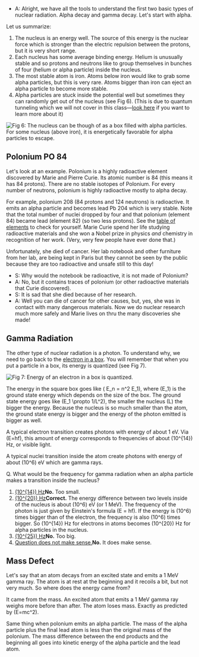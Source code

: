 - A: Alright, we have all the tools to understand the first two basic types of nuclear radiation. Alpha decay and gamma decay. Let's start with alpha.

<span>Let us summarize:</span>

1. The nucleus is an energy well. The source of this energy is the nuclear force which is stronger than the electric repulsion between the protons, but it is very short range.
2. Each nucleus has some average binding energy. Helium is unusually stable and so protons and neutrons like to group themselves in bunches of four (helium or alpha particle) inside the nucleus.
3. The most stable atom is iron. Atoms below iron would like to grab some alpha particles, but this is very rare. Atoms bigger than iron can eject an alpha particle to become more stable.
4. Alpha particles are stuck inside the potential well but sometimes they can randomly get out of the nucleus (see Fig 6). (This is due to quantum tunneling which we will not cover in this class—[look here](https://www.youtube.com/watch?v=cTodS8hkSDg) if you want to learn more about it)

![](https://online.science.psu.edu/sites/default/files/phys010/W10QM3nuclear/alphadecayPHET.png "Fig 6: The nucleus can be though of as a box filled with alpha particles. For some nucleus (above iron), it is energetically favorable for alpha particles to escape.")

Polonium PO 84 
---------------

Let's look at an example. Polonium is a highly radioactive element discovered by Marie and Pierre Curie. Its atomic number is 84 (this means it has 84 protons). There are no stable isotopes of Polonium. For every number of neutrons, polonium is highly radioactive mostly to alpha decay.

For example, polonium 208 (84 protons and 124 neutrons) is radioactive. It emits an alpha particle and becomes lead Pb 204 which is very stable. Note that the total number of nuclei dropped by four and that polonium (element 84) became lead (element 82) (so two less protons). See the [table of elements](http://www.webelements.com) to check for yourself. Marie Curie spend her life studying radioactive materials and she won a Nobel prize in physics _and_ chemistry in recognition of her work. (Very, very few people have ever done that.)

Unfortunately, she died of cancer. Her lab notebook and other furniture from her lab, are being kept in Paris but they cannot be seen by the public because they are too radioactive and unsafe still to this day!

- S: Why would the notebook be radioactive, it is not made of Polonium?
- A: No, but it contains traces of polonium (or other radioactive materials that Curie discovered).
- S: It is sad that she died because of her research.
- A: Well you can die of cancer for other causes, but, yes, she was in contact with many dangerous materials. Now we do nuclear research much more safely and Marie lives on thru the many discoveries she made!

Gamma Radiation 
----------------

The other type of nuclear radiation is a photon. To understand why, we need to go back to the [electron in a box](https://online.science.psu.edu/phys010_wd/node/11575). You will remember that when you put a particle in a box, its energy is quantized (see Fig 7).

![](https://online.science.psu.edu/sites/default/files/phys010/W10QM3nuclear/energybox2.png "Fig 7: Energy of an electron in a box is quantized. ")

The energy in the square box goes like \( E_n = n^2 E_1\), where \(E_1\) is the ground state energy which depends on the size of the box. The ground state energy goes like \(E_1 \propto 1/L^2\), the smaller the nucleus (L) the bigger the energy. Because the nucleus is so much smaller than the atom, the ground state energy is bigger and the energy of the photon emitted is bigger as well.

A typical electron transition creates photons with energy of about 1 eV. Via \(E=hf\), this amount of energy corresponds to frequencies of about \(10^{14}\) Hz, or visible light.

A typical nuclei transition inside the atom create photons with energy of about \(10^6\) eV which are gamma rays.

<div class="question">Q. What would be the frequency for gamma radiation when an alpha particle makes a transition inside the nucleus?

1. [\(10^{14}\) Hz](#)**No.** Too small.
2. [\(10^{20}\) Hz](#)**Correct.** The energy difference between two levels inside of the nucleus is about \(10^6\) eV (or 1 MeV). The frequency of the photon is just given by Einstein's formula \(E = hf\). If the energy is \(10^6\) times bigger than of the electron, the frequency is also \(10^6\) times bigger. So \(10^{14}\) Hz for electrons in atoms becomes \(10^{20}\) Hz for alpha particles in the nucleus.
3. [\(10^{25}\) Hz](#)**No.** Too big.
4. [Question does not make sense.](#)**No.** It does make sense.
 
</div>


Mass Defect 
------------

Let's say that an atom decays from an excited state and emits a 1 MeV gamma ray. The atom is at rest at the beginning and it recoils a bit, but not very much. So where does the energy came from?

It came from the mass. An excited atom that emits a 1 MeV gamma ray weighs more before than after. The atom loses mass. Exactly as predicted by \(E=mc^2\).

Same thing when polonium emits an alpha particle. The mass of the alpha particle plus the final lead atom is less than the original mass of the polonium. The mass difference between the end products and the beginning all goes into kinetic energy of the alpha particle and the lead atom.